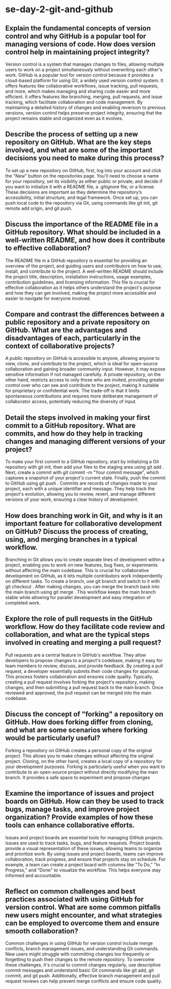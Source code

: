 # se-day-2-git-and-github
## Explain the fundamental concepts of version control and why GitHub is a popular tool for managing versions of code. How does version control help in maintaining project integrity?

Version control is a system that manages changes to files, allowing multiple users to work on a project simultaneously without overwriting each other's work. GitHub is a popular tool for version control because it provides a cloud-based platform for using Git, a widely used version control system. It offers features like collaborative workflows, issue tracking, pull requests, and more, which makes managing and sharing code easier and more efficient. it offers features like branching, merging, pull requests, and issue tracking, which facilitate collaboration and code management. By maintaining a detailed history of changes and enabling reversion to previous versions, version control helps preserve project integrity, ensuring that the project remains stable and organized even as it evolves.


## Describe the process of setting up a new repository on GitHub. What are the key steps involved, and what are some of the important decisions you need to make during this process?

To set up a new repository on GitHub, first, log into your account and click the "New" button on the repositories page. You'll need to choose a name for your repository, set its visibility as either public or private, and decide if you want to initialize it with a README file, a .gitignore file, or a license. These decisions are important as they determine the repository’s accessibility, initial structure, and legal framework. Once set up, you can push local code to the repository via Git, using commands like git init, git remote add origin, and git push.

## Discuss the importance of the README file in a GitHub repository. What should be included in a well-written README, and how does it contribute to effective collaboration?

The README file in a GitHub repository is essential for providing an overview of the project, and guiding users and contributors on how to use, install, and contribute to the project. A well-written README should include the project title, description, installation instructions, usage examples, contribution guidelines, and licensing information. This file is crucial for effective collaboration as it helps others understand the project's purpose and how they can get involved, making the project more accessible and easier to navigate for everyone involved.

## Compare and contrast the differences between a public repository and a private repository on GitHub. What are the advantages and disadvantages of each, particularly in the context of collaborative projects?

A public repository on GitHub is accessible to anyone, allowing anyone to view, clone, and contribute to the project, which is ideal for open-source collaboration and gaining broader community input. However, it may expose sensitive information if not managed carefully. A private repository, on the other hand, restricts access to only those who are invited, providing greater control over who can see and contribute to the project, making it suitable for proprietary or confidential work. The trade-off is that it limits spontaneous contributions and requires more deliberate management of collaborator access, potentially reducing the diversity of input.

## Detail the steps involved in making your first commit to a GitHub repository. What are commits, and how do they help in tracking changes and managing different versions of your project?

To make your first commit to a GitHub repository, start by initializing a Git repository with git init, then add your files to the staging area using git add <file-name>. Next, create a commit with git commit -m "Your commit message", which captures a snapshot of your project's current state. Finally, push the commit to GitHub using git push <remote-name> <branch-name>. Commits are records of changes made to your project, each with a unique identifier and message. They help track the project's evolution, allowing you to review, revert, and manage different versions of your work, ensuring a clear history of development.

## How does branching work in Git, and why is it an important feature for collaborative development on GitHub? Discuss the process of creating, using, and merging branches in a typical workflow.

Branching in Git allows you to create separate lines of development within a project, enabling you to work on new features, bug fixes, or experiments without affecting the main codebase. This is crucial for collaborative development on GitHub, as it lets multiple contributors work independently on different tasks. To create a branch, use git branch <branch-name> and switch to it with git checkout <branch-name>. After making changes, you can merge the branch back into the main branch using git merge <branch-name>. This workflow keeps the main branch stable while allowing for parallel development and easy integration of completed work.

## Explore the role of pull requests in the GitHub workflow. How do they facilitate code review and collaboration, and what are the typical steps involved in creating and merging a pull request?

Pull requests are a central feature in GitHub's workflow. They allow developers to propose changes to a project's codebase, making it easy for team members to review, discuss, and provide feedback. By creating a pull request, a developer essentially submits their code changes for approval. This process fosters collaboration and ensures code quality. Typically, creating a pull request involves forking the project's repository, making changes, and then submitting a pull request back to the main branch. Once reviewed and approved, the pull request can be merged into the main codebase.

## Discuss the concept of "forking" a repository on GitHub. How does forking differ from cloning, and what are some scenarios where forking would be particularly useful?

Forking a repository on GitHub creates a personal copy of the original project. This allows you to make changes without affecting the original project. Cloning, on the other hand, creates a local copy of a repository for your development purposes. Forking is particularly useful when you want to contribute to an open-source project without directly modifying the main branch. It provides a safe space to experiment and propose changes

## Examine the importance of issues and project boards on GitHub. How can they be used to track bugs, manage tasks, and improve project organization? Provide examples of how these tools can enhance collaborative efforts.

Issues and project boards are essential tools for managing GitHub projects. Issues are used to track tasks, bugs, and feature requests. Project boards provide a visual representation of these issues, allowing teams to organize and prioritize work. By using issues and project boards, teams can improve collaboration, track progress, and ensure that projects stay on schedule. For example, a team can create a project board with columns like "To Do," "In Progress," and "Done" to visualize the workflow. This helps everyone stay informed and accountable.

## Reflect on common challenges and best practices associated with using GitHub for version control. What are some common pitfalls new users might encounter, and what strategies can be employed to overcome them and ensure smooth collaboration?

Common challenges in using GitHub for version control include merge conflicts, branch management issues, and understanding Git commands. New users might struggle with committing changes too frequently or forgetting to push their changes to the remote repository. To overcome these challenges, it's crucial to commit changes regularly, use descriptive commit messages and understand basic Git commands like git add, git commit, and git push. Additionally, effective branch management and pull request reviews can help prevent merge conflicts and ensure code quality.
